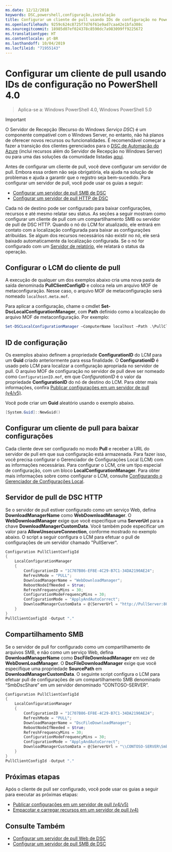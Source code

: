 ```yaml
---
ms.date: 12/12/2018
keywords: DSC,powershell,configuração,instalação
title: Configurar um cliente de pull usando IDs de configuração no PowerShell 4.0
ms.openlocfilehash: 9259c624c8725f7d76f61e9ad7caa42e1bfa308c
ms.sourcegitcommit: 18985d07ef024378c8590dc7a983099ff9225672
ms.translationtype: HT
ms.contentlocale: pt-BR
ms.lasthandoff: 10/04/2019
ms.locfileid: "71955143"
---
```

# <a name="set-up-a-pull-client-using-configuration-ids-in-powershell-40"></a>Configurar um cliente de pull usando IDs de configuração no PowerShell 4.0

>Aplica-se a: Windows PowerShell 4.0, Windows PowerShell 5.0

> [!IMPORTANT]
> O Servidor de Recepção (Recurso do Windows *Serviço DSC*) é um componente compatível com o Windows Server, no entanto, não há planos de oferecer novos recursos ou funcionalidades. É recomendável começar a fazer a transição dos clientes gerenciados para o [DSC de Automação do Azure](/azure/automation/automation-dsc-getting-started) (inclui recursos além do Servidor de Recepção no Windows Server) ou para uma das soluções da comunidade listadas [aqui](pullserver.md#community-solutions-for-pull-service).

Antes de configurar um cliente de pull, você deve configurar um servidor de pull. Embora essa ordem não seja obrigatória, ela ajuda na solução de problemas e ajuda a garantir que o registro seja bem-sucedido. Para configurar um servidor de pull, você pode usar os guias a seguir:

- [Configurar um servidor de pull SMB de DSC](pullServerSmb.md)
- [Configurar um servidor de pull HTTP de DSC](pullServer.md)

Cada nó de destino pode ser configurado para baixar configurações, recursos e até mesmo relatar seu status. As seções a seguir mostram como configurar um cliente de pull com um compartilhamento SMB ou servidor de pull de DSC HTTP. Quando o nó do LCM for atualizado, ele entrará em contato com a localização configurada para baixar as configurações atribuídas. Se algum dos recursos necessários não existir no nó, ele será baixado automaticamente da localização configurada. Se o nó for configurado com um [Servidor de relatório](reportServer.md), ele relatará o status da operação.

## <a name="configure-the-pull-client-lcm"></a>Configurar o LCM do cliente de pull

A execução de qualquer um dos exemplos abaixo cria uma nova pasta de saída denominada **PullClientConfigID** e coloca nela um arquivo MOF de metaconfiguração. Nesse caso, o arquivo MOF de metaconfiguração será nomeado `localhost.meta.mof`.

Para aplicar a configuração, chame o cmdlet **Set-DscLocalConfigurationManager**, com **Path** definido como a localização do arquivo MOF de metaconfiguração. Por exemplo:

```powershell
Set-DSCLocalConfigurationManager –ComputerName localhost –Path .\PullClientConfigId –Verbose.
```

## <a name="configuration-id"></a>ID de configuração

Os exemplos abaixo definem a propriedade **ConfigurationID** do LCM para um **Guid** criado anteriormente para essa finalidade. O **ConfigurationID** é usado pelo LCM para localizar a configuração apropriada no servidor de pull. O arquivo MOF de configuração no servidor de pull deve ser nomeado como `ConfigurationID.mof`, em que *ConfigurationID* é o valor da propriedade **ConfigurationID** do nó de destino do LCM. Para obter mais informações, confira [Publicar configurações em um servidor de pull (v4/v5)](publishConfigs.md).

Você pode criar um **Guid** aleatório usando o exemplo abaixo.

```powershell
[System.Guid]::NewGuid()
```

## <a name="set-up-a-pull-client-to-download-configurations"></a>Configurar um cliente de pull para baixar configurações

Cada cliente deve ser configurado no modo **Pull** e receber a URL do servidor de pull em que sua configuração está armazenada. Para fazer isso, você precisa configurar o Gerenciador de Configurações Local (LCM) com as informações necessárias. Para configurar o LCM, crie um tipo especial de configuração, com um bloco **LocalConfigurationManager**. Para obter mais informações sobre como configurar o LCM, consulte [Configurando o Gerenciador de Configurações Local](../managing-nodes/metaConfig4.md).

## <a name="http-dsc-pull-server"></a>Servidor de pull de DSC HTTP

Se o servidor de pull estiver configurado como um serviço Web, defina **DownloadManagerName** como **WebDownloadManager**. O **WebDownloadManager** exige que você especifique uma **ServerUrl** para a chave **DownloadManagerCustomData**. Você também pode especificar um valor para **AllowUnsecureConnection**, conforme mostrado no exemplo abaixo. O script a seguir configura o LCM para efetuar o pull de configurações de um servidor chamado "PullServer".

```powershell
Configuration PullClientConfigId
{
    LocalConfigurationManager
    {
        ConfigurationID = "1C707B86-EF8E-4C29-B7C1-34DA2190AE24";
        RefreshMode = "PULL";
        DownloadManagerName = "WebDownloadManager";
        RebootNodeIfNeeded = $true;
        RefreshFrequencyMins = 30;
        ConfigurationModeFrequencyMins = 30;
        ConfigurationMode = "ApplyAndAutoCorrect";
        DownloadManagerCustomData = @{ServerUrl = "http://PullServer:8080/PSDSCPullServer/PSDSCPullServer.svc"; AllowUnsecureConnection = "TRUE"}
    }
}
PullClientConfigId -Output "."
```

## <a name="smb-share"></a>Compartilhamento SMB

Se o servidor de pull for configurado como um compartilhamento de arquivos SMB, e não como um serviço Web, defina **DownloadManagerName** como **DscFileDownloadManager** em vez de **WebDownLoadManager**. O **DscFileDownloadManager** exige que você especifique uma propriedade **SourcePath** em **DownloadManagerCustomData**. O seguinte script configura o LCM para efetuar pull de configurações de um compartilhamento SMB denominado “SmbDscShare” em um servidor denominado “CONTOSO-SERVER”.

```powershell
Configuration PullClientConfigId
{
    LocalConfigurationManager
    {
        ConfigurationID = "1C707B86-EF8E-4C29-B7C1-34DA2190AE24";
        RefreshMode = "PULL";
        DownloadManagerName = "DscFileDownloadManager";
        RebootNodeIfNeeded = $true;
        RefreshFrequencyMins = 30;
        ConfigurationModeFrequencyMins = 30;
        ConfigurationMode = "ApplyAndAutoCorrect";
        DownloadManagerCustomData = @{ServerUrl = "\\CONTOSO-SERVER\SmbDscShare"}
    }
}
PullClientConfigId -Output "."
```

## <a name="next-steps"></a>Próximas etapas

Após o cliente de pull ser configurado, você pode usar os guias a seguir para executar as próximas etapas:

- [Publicar configurações em um servidor de pull (v4/v5)](publishConfigs.md)
- [Empacotar e carregar recursos em um servidor de pull (v4)](package-upload-resources.md)

## <a name="see-also"></a>Consulte Também

- [Configurar um servidor de pull Web de DSC](pullServer.md)
- [Configurar um servidor de pull SMB de DSC](pullServerSMB.md)
